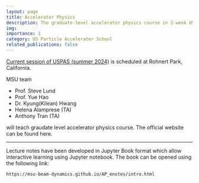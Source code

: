 ```yaml
---
layout: page
title: Accelerator Physics
description: The graduate-level accelerator physics course in 2-week USPAS sessions.
img: 
importance: 1
category: US Particle Accelerator School
related_publications: false
---
```


[Current session of USPAS (summer 2024)](https://uspas.fnal.gov/programs/2024/rohnertpark/index.shtml) is scheduled at Rohnert Park, California.    

MSU team 
- Prof. Steve Lund
- Prof. Yue Hao
- Dr. Kyung(Kilean) Hwang
- Helena Alamprese (TA)
- Anthony Tran (TA)

will teach graudate level accelerator physics course.  The official website can be found here.

---

Lecture notes have been developed in Jupyter Book format which allow interactive learning using Jupyter notebook.  The book can be opened using the following link:

```
https://msu-beam-dynamics.github.io/AP_enotes/intro.html
```

<!---

These lecture notes will cover:

1. Transverse Dynamics

    * [Magnets](https://people.nscl.msu.edu/~haoy/teaching/AP_course_materials/magnets/magnets.html)
    * [Transverse dynamics](https://people.nscl.msu.edu/~haoy/teaching/AP_course_materials/linear_transverse_motion/linear_transverse_motion.html) and [Twiss parametrization](https://people.nscl.msu.edu/~haoy/teaching/AP_course_materials/twiss_param/twiss_param.html)
    * [Perturbed transverse motion](https://people.nscl.msu.edu/~haoy/teaching/AP_course_materials/perturbed_linear_transverse_motion/perturbed_linear_transverse_motion.html) and [linear coupling](https://people.nscl.msu.edu/~haoy/teaching/AP_course_materials/linear_transverse_coupling/linear_transverse_coupling.html)
    * [Off momentum motion](https://people.nscl.msu.edu/~haoy/teaching/AP_course_materials/off_momentum_orbit/off_momentum_orbit.html) and [chromatic effects](https://people.nscl.msu.edu/~haoy/teaching/AP_course_materials/chromatic_effect/chromatic_effect.html)
    * [Introduction to nonlienar effects]()


2. [Longitudinal dynamics](https://people.nscl.msu.edu/~haoy/teaching/AP_course_materials/longitudinal_dynamics/longitudinal_dynamics.html)

3. Electron Storage Ring and Light Sources

    * [Primer of synchrotron radiation](https://people.nscl.msu.edu/~haoy/teaching/AP_course_materials/synchrotron_radiation/synchrotron_radiation.html)
    * [Dynamics of electron storage ring](https://people.nscl.msu.edu/~haoy/teaching/AP_course_materials/electron_storage_ring/electron_storage_ring.html)
    * [Undulator radiation](https://people.nscl.msu.edu/~haoy/teaching/AP_course_materials/undulator_radiation/undulator_radiation.html), [synchrotron light source](https://people.nscl.msu.edu/~haoy/teaching/AP_course_materials/synchrotron_light_source/synchrotron_light_source.pdf) and [FEL](https://people.nscl.msu.edu/~haoy/teaching/AP_course_materials/FEL/FEL.pdf)

4. Examples: [FODO cell](https://people.nscl.msu.edu/~haoy/teaching/AP_course_materials/examples/FODO/FODO_cell.html) and [DBA](https://people.nscl.msu.edu/~haoy/teaching/AP_course_materials/examples/DBA/DBA.html)

5. Special Topics

    * [Symplecticity](https://people.nscl.msu.edu/~haoy/teaching/AP_course_materials/symplecticity/symplecticity.html)
    
-->

